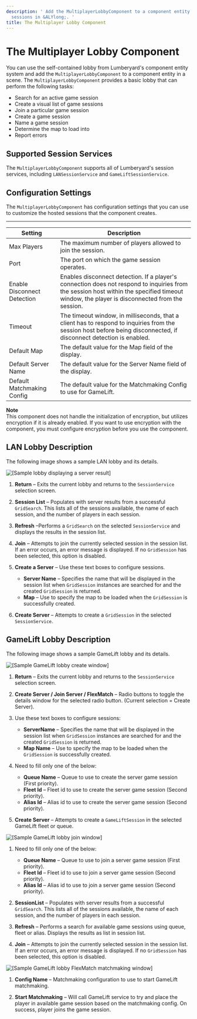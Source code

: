 ```yaml
---
description: ' Add the MultiplayerLobbyComponent to a component entity to manage game
  sessions in &ALYlong;. '
title: The Multiplayer Lobby Component
---
```

# The Multiplayer Lobby Component<a name="gems-system-gem-multiplayer-lobby-component"></a>

You can use the self\-contained lobby from Lumberyard's component entity system and add the `MultiplayerLobbyComponent` to a component entity in a scene\. The `MultiplayerLobbyComponent` provides a basic lobby that can perform the following tasks:
+ Search for an active game session
+ Create a visual list of game sessions
+ Join a particular game session
+ Create a game session
+ Name a game session
+ Determine the map to load into
+ Report errors

## Supported Session Services<a name="gems-system-gem-multiplayer-lobby-component-supported-session-services"></a>

The `MultiplayerLobbyComponent` supports all of Lumberyard's session services, including `LANSessionService` and `GameLiftSessionService`\.

## Configuration Settings<a name="gems-system-gem-multiplayer-lobby-component-configuration-settings"></a>

The `MultiplayerLobbyComponent` has configuration settings that you can use to customize the hosted sessions that the component creates\.


****  

| Setting | Description | 
| --- | --- | 
| Max Players | The maximum number of players allowed to join the session\. | 
| Port | The port on which the game session operates\. | 
| Enable Disconnect Detection | Enables disconnect detection\. If a player's connection does not respond to inquiries from the session host within the specified timeout window, the player is disconnected from the session\. | 
| Timeout | The timeout window, in milliseconds, that a client has to respond to inquiries from the session host before being disconnected, if disconnect detection is enabled\. | 
| Default Map | The default value for the Map field of the display\. | 
| Default Server Name | The default value for the Server Name field of the display\. | 
| Default Matchmaking Config | The default value for the Matchmaking Config to use for GameLift\. | 

**Note**  
This component does not handle the initialization of encryption, but utilizes encryption if it is already enabled\. If you want to use encryption with the component, you must configure encryption before you use the component\.

## LAN Lobby Description<a name="gems-system-gem-multiplayer-lobby-component-description"></a>

The following image shows a sample LAN lobby and its details\.

![\[Sample lobby displaying a server result\]](/images/userguide/gems/gems-system-gem-multiplayer-lobby-component.png)

1. **Return** – Exits the current lobby and returns to the `SessionService` selection screen\.

1. **Session List** – Populates with server results from a successful `GridSearch`\. This lists all of the sessions available, the name of each session, and the number of players in each session\.

1. **Refresh** –Performs a `GridSearch` on the selected `SessionService` and displays the results in the session list\.

1. **Join** – Attempts to join the currently selected session in the session list\. If an error occurs, an error message is displayed\. If no `GridSession` has been selected, this option is disabled\.

1. **Create a Server** – Use these text boxes to configure sessions\.
   + **Server Name** – Specifies the name that will be displayed in the session list when `GridSession` instances are searched for and the created `GridSession` is returned\.
   + **Map** – Use to specify the map to be loaded when the `GridSession` is successfully created\.

1. **Create Server** – Attempts to create a `GridSession` in the selected `SessionService`\.

## GameLift Lobby Description<a name="gems-system-gem-multiplayer-lobby-component-gamelift-description"></a>

The following image shows a sample GameLift lobby and its details\.

![\[Sample GameLift lobby create window\]](/images/userguide/gems/gems-system-gem-multiplayer-gamelift-lobby-create-component.png)

1. **Return** – Exits the current lobby and returns to the `SessionService` selection screen\.

1. **Create Server / Join Server / FlexMatch** – Radio buttons to toggle the details window for the selected radio button\. \(Current selection = Create Server\)\.

1. Use these text boxes to configure sessions:
   + **ServerName** – Specifies the name that will be displayed in the session list when `GridSession` instances are searched for and the created `GridSession` is returned\.
   + **Map Name** – Use to specify the map to be loaded when the `GridSession` is successfully created\.

1. Need to fill only one of the below:
   + **Queue Name** – Queue to use to create the server game session \(First priority\)\.
   + **Fleet Id** – Fleet id to use to create the server game session \(Second priority\)\.
   + **Alias Id** – Alias id to use to create the server game session \(Second priority\)\.

1. **Create Server** – Attempts to create a `GameLiftSession` in the selected GameLift fleet or queue\.

![\[Sample GameLift lobby join window\]](/images/userguide/gems/gems-system-gem-multiplayer-gamelift-lobby-join-component.png)

1. Need to fill only one of the below:
   + **Queue Name** – Queue to use to join a server game session \(First priority\)\.
   + **Fleet Id** – Fleet id to use to join a server game session \(Second priority\)\.
   + **Alias Id** – Alias id to use to join a server game session \(Second priority\)\.

1. **SessionList** – Populates with server results from a successful `GridSearch`\. This lists all of the sessions available, the name of each session, and the number of players in each session\.

1. **Refresh** – Performs a search for available game sessions using queue, fleet or alias\. Displays the results as list in session list\.

1. **Join** – Attempts to join the currently selected session in the session list\. If an error occurs, an error message is displayed\. If no `GridSession` has been selected, this option is disabled\.

![\[Sample GameLift lobby FlexMatch matchmaking window\]](/images/userguide/gems/gems-system-gem-multiplayer-gamelift-lobby-match-component.png)

1. **Config Name** – Matchmaking configuration to use to start GameLift matchmaking\.

1. **Start Matchmaking** – Will call GameLift service to try and place the player in available game session based on the matchmaking config\. On success, player joins the game session\.